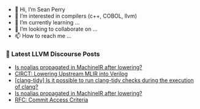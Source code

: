 - 👋 Hi, I’m Sean Perry
- 👀 I’m interested in compilers (c++, COBOL, llvm)
- 🌱 I’m currently learning ...
- 💞️ I’m looking to collaborate on ...
- 📫 How to reach me ...

<!---
s66perry/s66perry is a ✨ special ✨ repository because its `README.md` (this file) appears on your GitHub profile.
You can click the Preview link to take a look at your changes.
--->
### 📕 Latest LLVM Discourse Posts

<!-- DISCOURSE-LLVM:START -->
- [Is noalias propagated in MachineIR after lowering?](https://discourse.llvm.org/t/is-noalias-propagated-in-machineir-after-lowering/84075#post_2)
- [CIRCT: Lowering Upstream MLIR into Verilog](https://discourse.llvm.org/t/circt-lowering-upstream-mlir-into-verilog/84076#post_1)
- [[clang-tidy] Is it possible to run clang-tidy checks during the execution of clang?](https://discourse.llvm.org/t/clang-tidy-is-it-possible-to-run-clang-tidy-checks-during-the-execution-of-clang/84051#post_8)
- [Is noalias propagated in MachineIR after lowering?](https://discourse.llvm.org/t/is-noalias-propagated-in-machineir-after-lowering/84075#post_1)
- [RFC: Commit Access Criteria](https://discourse.llvm.org/t/rfc-commit-access-criteria/84073#post_1)
<!-- DISCOURSE-LLVM:END -->
